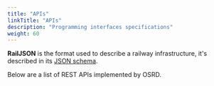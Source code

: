 ```yaml
---
title: "APIs"
linkTitle: "APIs"
description: "Programming interfaces specifications"
weight: 60
---
```


**RailJSON** is the format used to describe a railway infrastructure, it's
described in its [JSON schema].

Below are a list of REST APIs implemented by OSRD.

[JSON schema]: https://json-schema.app/view/%23?url=https%3A%2F%2Fraw.githubusercontent.com%2FOpenRailAssociation%2Fosrd%2Fdev%2Ffront%2Fsrc%2Freducers%2Fosrdconf%2Finfra_schema.json
